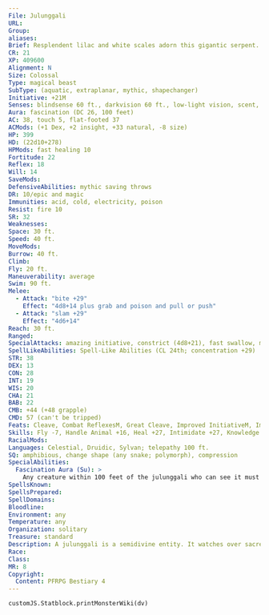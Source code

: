 ```yaml
---
File: Julunggali
URL: 
Group: 
aliases: 
Brief: Resplendent lilac and white scales adorn this gigantic serpent. A number of sharp, short horns crown its head.
CR: 21
XP: 409600
Alignment: N
Size: Colossal
Type: magical beast
SubType: (aquatic, extraplanar, mythic, shapechanger)
Initiative: +21M
Senses: blindsense 60 ft., darkvision 60 ft., low-light vision, scent, see in darkness; Perception +30
Aura: fascination (DC 26, 100 feet)
AC: 38, touch 5, flat-footed 37
ACMods: (+1 Dex, +2 insight, +33 natural, -8 size)
HP: 399
HD: (22d10+278)
HPMods: fast healing 10
Fortitude: 22
Reflex: 18
Will: 14
SaveMods: 
DefensiveAbilities: mythic saving throws
DR: 10/epic and magic
Immunities: acid, cold, electricity, poison
Resist: fire 10
SR: 32
Weaknesses: 
Space: 30 ft.
Speed: 40 ft.
MoveMods: 
Burrow: 40 ft.
Climb: 
Fly: 20 ft.
Maneuverability: average
Swim: 90 ft.
Melee: 
  - Attack: "bite +29"
    Effect: "4d8+14 plus grab and poison and pull or push"
  - Attack: "slam +29"
    Effect: "4d6+14"
Reach: 30 ft.
Ranged: 
SpecialAttacks: amazing initiative, constrict (4d8+21), fast swallow, mythic power (8/ day, surge +1d10), pull (bite, 30 ft.), push (bite, 30 ft.), swallow whole (4d8 acid damage, AC 26, 39 hp)
SpellLikeAbilities: Spell-Like Abilities (CL 24th; concentration +29)  Constant-foresight (self only)   At Will-bestow curse (DC 18), blessM, control water, create water, move earthM, neutralize poison, prayerM, water breathing   3/day-antipathy (DC 24), baleful polymorphM (DC 20), control weatherM (rain only), greater teleport (self only), hasteM, healM, polymorph, prismatic wall (DC 23), raise dead, slowM (DC 18)
STR: 38
DEX: 13
CON: 28
INT: 19
WIS: 20
CHA: 21
BAB: 22
CMB: +44 (+48 grapple)
CMD: 57 (can't be tripped)
Feats: Cleave, Combat ReflexesM, Great Cleave, Improved InitiativeM, Improved Iron Will, Improved Lightning Reflexes, Iron Will, Lightning ReflexesM, Power AttackM, Weapon Focus (bite), Weapon Focus (gore)
Skills: Fly -7, Handle Animal +16, Heal +27, Intimidate +27, Knowledge (nature) +26, Knowledge (religion) +15, Perception +30, Sense Motive +27, Swim +22
RacialMods: 
Languages: Celestial, Druidic, Sylvan; telepathy 100 ft.
SQ: amphibious, change shape (any snake; polymorph), compression
SpecialAbilities:
  Fascination Aura (Su): >
    Any creature within 100 feet of the julunggali who can see it must succeed at a Will save (DC 26) or be fascinated as long as it remains within range. A creature that saves against the julunggali's aura is immune to it for 24 hours. The save DC is Charisma-based.  Poison (Ex or Su) A julunggali has three different poisons. Each time it bites, it decides which poison to inject. Julunggali Venom: Bite-injury; save Fort DC 30; frequency 1/round for 6 rounds; effect 1d6 Con or 1d6 Dex or age one age category (julunggali's choice); cure 2 consecutive saves. The save DC is Constitution-based.
SpellsKnown: 
SpellsPrepared: 
SpellDomains: 
Bloodline: 
Environment: any
Temperature: any
Organization: solitary
Treasure: standard
Description: A julunggali is a semidivine entity. It watches over sacred and mystical places of the world, as well as the remote tribes that respect these locations. Young tribal warriors present themselves to the julunggali for its blessing, a vision quest, or other rite of passage necessary to become an adult in the community. A julunggali is wise and can be entreated to perform helpful tasks, such as carving new river channels or pulling water into dry wells. But it is also vengeful, and has been known to punish those who break social taboos or intrude upon sacred places without permission. Those who have undergone rites of passage chosen for them by the julunggali face the harshest repercussions if they act wrongly.
Race: 
Class: 
MR: 8
Copyright:
  Content: PFRPG Bestiary 4
---
```

```dataviewjs
customJS.Statblock.printMonsterWiki(dv)
```
